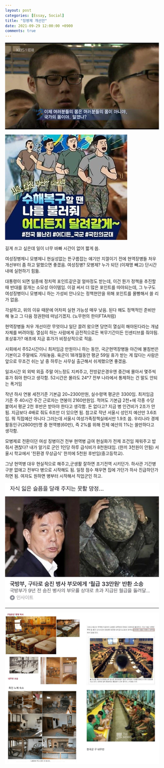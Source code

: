 ```yaml
---
layout: post
categories: [Essay, Social]
title: "징병제 개선안"
date: 2021-09-29 12:00:00 +0900
comments: true
---
```


![최면세뇌조교](/assets/images/210929-1.jpg)

![어디든_노예](/assets/images/210929-2.jpg)

길게 쓰고 싶은데 일이 너무 바빠 시간이 없어 짧게 씀.

여성징병제니 모병제니 현실성없는 뜬구름잡는 얘기만 지껄이기 전에
현역장병들 처우 개선부터 좀 하고 말했으면 좋겠음.
여성징병? 모병제? 누가 되던 (이재명 빼고) 단시간 내에 실현하기 힘듦.

대통령이 되면 일종에 정치력 포인트같은걸 얼마정도 받는데,
이건 뭔가 정책을 추진할 때 반대를 뭉개는 소모성 아이템임.
이걸 써서 더 많은 포인트를 따야되는데,
그 누구도 여성징병이니 모병제니 하는 가성비 안나오는 정책현안을 위해 포인트를 몰빵해서 쓸 리가 없음.

각설하고, 위의 이유 때문에 어차피 실현 가능성 매우 낮음.
된다 해도 정책적인 준비만 해 놓고 그 다음 정권한테 떠넘기겠지. (노무현의 한미FTA처럼)

현역장병들 처우 개선이란 무엇이냐
일단 끌려 왔으면 당연히 열심히 해야된다라는 개념 자체를 버려야됨.
열심히 하는 사람에게 금전적으로든 복무기간이든 인센티브를 줘야됨.
포상휴가? 애초에 지금 휴가가 비정상적으로 적음.

사회에서 주52시간이니 최저임금 만원이니 하는 동안,
국군현역장병들 야간에 불침번은 기본이고 주말에도 가둬놓음.
육군이 18개월동안 평균 59일 휴가 받는 게 많다는 사람은
앞으로 무조건 쉬는 날 중 하루는 사무실 출근해서 쉬게했으면 좋겠음.

일과시간 외 외박 외출 주말 어느정도 지켜주고,
전방같은경우엔 중간에 몰아서 몇주씩 휴가 줘야 한다고 생각함.
52시간은 몰라도 24\*7 전부 나라에서 통제하는 건 말도 안되는 폭거임

작년 하사 연봉 세전기준 기본급 20~2300만원, 실수령액 평균은 3300임.
최저임금 기준 주 40시간 주간 근로자는 연봉이 2160만원임.
적어도 기본급 2천+에 각종 수당 붙여서 평균 2천 후반은 받아야 한다고 생각함.
돈 없다고? 지금 병 인건비가 2조가 안됨. 지금보다 4배로 줘도 6조만 더 있으면 됨.
참고로 작년 서울시 성인지 예산만 3.6조임.
뭐 직접예산 아니다 그러는데 서울시 여성가족정책실에서만 1.9조 씀.
우리나라 경제활동인구(2800만)명 중 현역병(60만),
즉 2%를 위해 전체 예산의 1%는 쓸만하다고 생각함.

모병제로 전환이던 여성 징병이건 전부 현역병 급여 현실화가 전제 조건임
재워주고 밥줘서 괜찮다?
내가 알기로 군인 1인당 하루 급식비가 8천원대임. (한끼 3천원이 안됨)
서울시 학교에서 '친환경 무상급식' 한끼에 5천원 후반임(중고등학교).

그냥 현역병 대우 현실적으로 해주고,군생활 잘하면 조기전역 시키던가.
하사관 기간병 구분 없애고 전부다 병으로 시작해도 됨.
일정 점수 채우면 집에 가던가 하사 진급하던가 하면 됨.
여자도 원하면 병부터 시작해서 직업군인 하고.

![자살한_장병_월라_돌려달라](/assets/images/210929-4.jpg)

---

![내무반_수준](/assets/images/210929-3.jpg)
